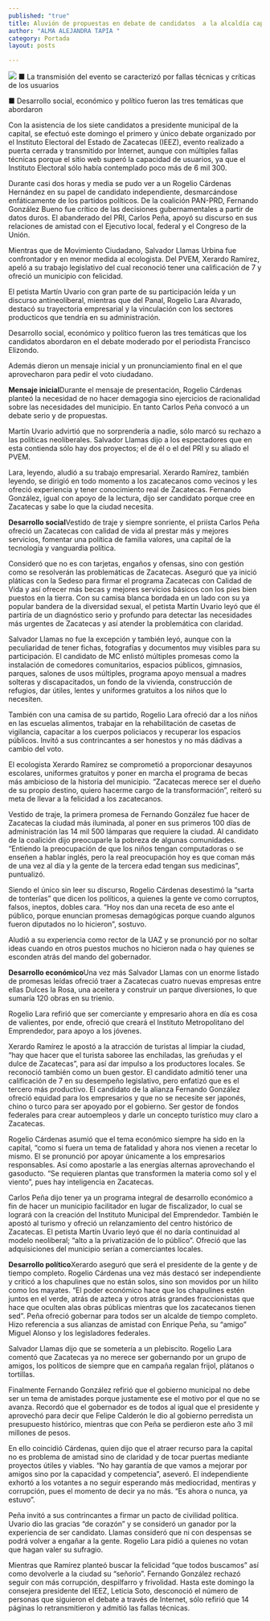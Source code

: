 ```yaml
---
published: "true"
title: Aluvión de propuestas en debate de candidatos  a la alcaldía capitalina organizado por el IEEZ
author: "ALMA ALEJANDRA TAPIA "
category: Portada
layout: posts

---
```


![](http://i.imgur.com/IH5zX8Qm.jpg)
■ La transmisión del evento se caracterizó por fallas técnicas y críticas de los usuarios

■ Desarrollo social, económico y político fueron las tres temáticas que abordaron

Con la asistencia de los siete candidatos a presidente municipal de la capital, se efectuó este domingo el primero y único debate organizado por el Instituto Electoral del Estado de Zacatecas (IEEZ), evento realizado a puerta cerrada y transmitido por Internet, aunque con múltiples fallas técnicas porque el sitio web superó la capacidad de usuarios, ya que el Instituto Electoral sólo había contemplado poco más de 6 mil 300.

Durante casi dos horas y media se pudo ver a un Rogelio Cárdenas Hernández en su papel de candidato independiente, desmarcándose enfáticamente de los partidos políticos. De la coalición PAN-PRD, Fernando González Bueno fue crítico de las decisiones gubernamentales a partir de datos duros. El abanderado del PRI, Carlos Peña, apoyó su discurso en sus relaciones de amistad con el Ejecutivo local, federal y el Congreso de la Unión.

Mientras que de Movimiento Ciudadano, Salvador Llamas Urbina fue confrontador y en menor medida al ecologista. Del PVEM, Xerardo Ramírez, apeló a su trabajo legislativo del cual reconoció tener una calificación de 7 y ofreció un municipio con felicidad. 

El petista Martín Uvario con gran parte de su participación leída y un discurso antineoliberal, mientras que del Panal, Rogelio Lara Alvarado, destacó su trayectoria empresarial y la vinculación con los sectores producticos que tendría en su administración.

Desarrollo social, económico y político fueron las tres temáticas que los candidatos abordaron en el debate moderado por el periodista Francisco Elizondo. 

Además dieron un mensaje inicial y un pronunciamiento final en el que aprovecharon para pedir el voto ciudadano.

**Mensaje inicial**Durante el mensaje de presentación, Rogelio Cárdenas planteó la necesidad de no hacer demagogia sino ejercicios de racionalidad sobre las necesidades del municipio. En tanto Carlos Peña convocó a un debate serio y de propuestas. 

Martín Uvario advirtió que no sorprendería a nadie, sólo marcó su rechazo a las políticas neoliberales. Salvador Llamas dijo a los espectadores que en esta contienda sólo hay dos proyectos; el de él o el del PRI y su aliado el PVEM. 

Lara, leyendo, aludió a su trabajo empresarial. Xerardo Ramírez, también leyendo, se dirigió en todo momento a los zacatecanos como vecinos y les ofreció experiencia y tener conocimiento real de Zacatecas. Fernando González, igual con apoyo de la lectura, dijo ser candidato porque cree en Zacatecas y sabe lo que la ciudad necesita.

**Desarrollo social**Vestido de traje y siempre sonriente, el priísta Carlos Peña ofreció un Zacatecas con calidad de vida al prestar más y mejores servicios, fomentar una política de familia valores, una capital de la  tecnología y vanguardia política.

Consideró que no es con tarjetas, engaños y ofensas, sino con gestión como se resolverán las problemáticas de Zacatecas. Aseguró que ya inició pláticas con la Sedeso para firmar el programa Zacatecas con Calidad de Vida y así ofrecer más becas y mejores servicios básicos con los pies bien puestos en la tierra.
Con su camisa blanca bordada en un lado con su ya popular bandera de la diversidad sexual, el petista Martín Uvario leyó que él partiría de un diagnóstico serio y profundo para detectar las necesidades más urgentes de Zacatecas y así atender la problemática con claridad.

Salvador Llamas no fue la excepción y también leyó, aunque con la peculiaridad de tener fichas, fotografías y documentos muy visibles para su participación. El candidato de MC enlistó múltiples promesas como la instalación de comedores comunitarios, espacios públicos, gimnasios, parques, salones de usos múltiples, programa apoyo mensual a madres solteras y discapacitados, un fondo de la vivienda, construcción de refugios, dar útiles, lentes y uniformes gratuitos a los niños que lo necesiten.

También con una camisa de su partido, Rogelio Lara ofreció dar a los niños en las escuelas alimentos, trabajar en la rehabilitación de casetas de vigilancia, capacitar a los cuerpos policiacos y recuperar los espacios públicos. Invitó a sus contrincantes a ser honestos y no más dádivas a cambio del voto.

El ecologista Xerardo Ramírez se comprometió a proporcionar desayunos escolares, uniformes gratuitos y poner en marcha el programa de becas más ambicioso de la historia del municipio. “Zacatecas merece ser el dueño de su propio destino, quiero hacerme cargo de la transformación”, reiteró su meta de llevar a la felicidad a los zacatecanos.

Vestido de traje, la primera promesa de Fernando González fue hacer de Zacatecas la ciudad más iluminada, al poner en sus primeros 100 días de administración las 14 mil 500 lámparas que requiere la ciudad.
Al candidato de la coalición dijo preocuparle la pobreza de algunas comunidades. “Entiendo la preocupación de que los niños tengan computadoras o se enseñen a hablar inglés, pero la real preocupación hoy es que coman más de una vez al día y la gente de la tercera edad tengan sus medicinas”, puntualizó.

Siendo el único sin leer su discurso, Rogelio Cárdenas desestimó la “sarta de tonterías” que dicen los políticos, a quienes la gente ve como corruptos, falsos, ineptos, dobles cara. “Hoy nos dan una receta de eso ante el público, porque enuncian promesas demagógicas porque cuando algunos fueron diputados no lo hicieron”, sostuvo. 

Aludió a su experiencia como rector de la UAZ y se pronunció por no soltar ideas cuando en otros puestos muchos no hicieron nada o hay quienes se esconden atrás del mando del gobernador.

**Desarrollo económico**Una vez más Salvador Llamas con un enorme listado de promesas leídas ofreció traer a Zacatecas cuatro nuevas empresas entre ellas Dulces la Rosa, una aceitera y construir un parque diversiones, lo que sumaría 120 obras en su trienio.

Rogelio Lara refirió que ser comerciante y empresario ahora en día es cosa de valientes, por ende, ofreció que creará el Instituto Metropolitano del Emprendedor, para apoyo a los jóvenes.

Xerardo Ramírez le apostó a la atracción de turistas al limpiar la ciudad, “hay que hacer que el turista saboree las enchiladas, las greñudas y el dulce  de Zacatecas”, para así dar impulso a los productores locales. Se reconoció también como un buen gestor. El candidato admitió tener una calificación de 7 en su desempeño legislativo, pero enfatizó que es el tercero más productivo. 
El candidato de la alianza Fernando González ofreció equidad para los empresarios y que no se necesite ser japonés, chino o turco para ser apoyado por el gobierno. Ser gestor de fondos federales para crear autoempleos y darle un concepto turístico muy claro a Zacatecas.

Rogelio Cárdenas asumió que el tema económico siempre ha sido en la capital, “como si fuera un tema de fatalidad y ahora nos vienen a recetar lo mismo. El se pronunció por apoyar únicamente a los empresarios responsables. Así como apostarle a las energías alternas aprovechando el gasoducto. “Se requieren plantas que transformen la materia como sol y el viento”, pues hay inteligencia en Zacatecas.

Carlos Peña dijo tener ya un programa integral de desarrollo económico a fin de hacer un municipio facilitador en lugar de fiscalizador, lo cual se logrará con la creación del Instituto Municipal del Emprendedor. También le apostó al turismo y ofreció un relanzamiento del centro histórico de Zacatecas.
El petista Martín Uvario leyó que él no daría continuidad al modelo neoliberal; “alto a la privatización de lo público”. Ofreció que las adquisiciones del municipio serían a comerciantes locales. 

**Desarrollo político**Xerardo aseguró que será el presidente de la gente y de tiempo completo. Rogelio Cárdenas una vez más destacó ser independiente y criticó a los chapulines que no están solos, sino son movidos por un hilito como los mayates. “El poder económico hace que los chapulines estén juntos en el verde, atrás de azteca y otros atrás grandes fraccionistas que hace que oculten alas obras públicas mientras que los zacatecanos tienen sed”.
Peña ofreció gobernar para todos ser un alcalde de tiempo completo. Hizo referencia a sus alianzas de amistad con Enrique Peña, su “amigo” Miguel Alonso y los legisladores federales. 

Salvador Llamas dijo que se sometería a un plebiscito. 
Rogelio Lara comentó que Zacatecas ya no merece ser gobernando por un grupo de amigos, los políticos de siempre que en campaña regalan frijol, plátanos o
tortillas.

Finalmente Fernando González refirió que el gobierno municipal no debe ser un tema de amistades porque justamente ese el motivo por el que no se avanza. Recordó que el gobernador es de todos al igual que el presidente y aprovechó para decir que Felipe Calderón le dio al gobierno perredista un presupuesto histórico, mientras que con Peña se perdieron este año 3 mil millones de pesos.

En ello coincidió Cárdenas, quien dijo que el atraer recurso para la capital no es problema de amistad sino de claridad y de tocar puertas mediante proyectos útiles y viables. “No hay garantía de que vamos a mejorar por amigos sino por la capacidad y competencia”, aseveró.
El independiente exhortó a los votantes a no seguir esperando más mediocridad, mentiras y corrupción, pues el momento de decir ya no más. “Es ahora o nunca, ya estuvo”.

Peña invitó a sus contrincantes a firmar un pacto de civilidad política. Uvario dio las gracias “de corazón” y se consideró un ganador por la experiencia de ser candidato. Llamas consideró que ni con despensas se podrá volver a engañar a la gente. Rogelio Lara pidió a quienes no votan que hagan valer su sufragio.

Mientras que Ramírez planteó buscar la felicidad “que todos buscamos” así como devolverle a la ciudad su “señorío”. Fernando González rechazó seguir con más corrupción, despilfarro y frivolidad.
Hasta este domingo la consejera presidente del IEEZ, Leticia Soto, desconoció el número de personas que siguieron el debate a través de Internet, sólo refirió que 14 páginas lo retransmitieron y admitió las fallas técnicas.
